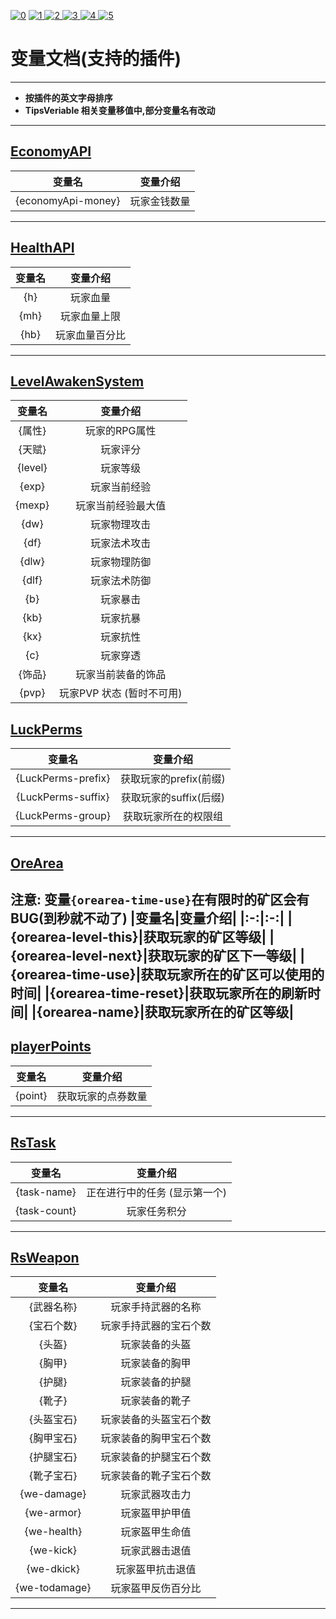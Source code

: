[![0](https://img.shields.io/badge/%3C%3D-%E8%BF%94%E5%9B%9E-a?style=plastic&color=yellow)](.././README.md)
[![1](https://img.shields.io/badge/doc-%E9%85%8D%E7%BD%AE%E6%96%87%E4%BB%B6%E8%AF%B4%E6%98%8E-a?style=plastic&color=blue)
](./config-info.md)
[![2](https://img.shields.io/badge/%E5%8F%98%E9%87%8F-%E6%96%87%E5%AD%97%E7%9B%B8%E5%85%B3-a?style=plastic&color=blue)
](./text-variables.md)
[![3](https://img.shields.io/badge/%E5%8F%98%E9%87%8F-%E7%8E%A9%E5%AE%B6%E7%9B%B8%E5%85%B3-a?style=plastic&color=blue)
](./player-variables.md)
[![4](https://img.shields.io/badge/%E5%8F%98%E9%87%8F-%E6%9C%8D%E5%8A%A1%E5%99%A8%E7%9B%B8%E5%85%B3-a?style=plastic&color=blue)
](./server-variables.md)
[![5](https://img.shields.io/badge/%E5%8F%98%E9%87%8F-%E6%94%AF%E6%8C%81%E7%9A%84%E6%8F%92%E4%BB%B6-a?style=plastic)
](./SupportPluginsVariables.md)
# **变量文档(支持的插件)**
---
- **按插件的英文字母排序**  
- **TipsVeriable 相关变量移值中,部分变量名有改动**
---
## **[EconomyAPI](https://github.com/Nukkit-coders/EconomyAPI)**
|变量名|变量介绍|
|:-:|:-:|
|{economyApi-money}|玩家金钱数量|
---
## **[HealthAPI](https://github.com/SmallasWater/HealthAPI)**
|变量名|变量介绍|
|:-:|:-:|
|{h}|玩家血量|
|{mh}|玩家血量上限|
|{hb}|玩家血量百分比|
---
## **[LevelAwakenSystem](https://github.com/SmallasWater/LevelAwakenSystem)**
|变量名|变量介绍|
|:-:|:-:|
|{属性}|玩家的RPG属性|
|{天赋}|玩家评分|
|{level}|玩家等级|
|{exp}|玩家当前经验|
|{mexp}|玩家当前经验最大值|
|{dw}|玩家物理攻击|
|{df}|玩家法术攻击|
|{dlw}|玩家物理防御|
|{dlf}|玩家法术防御|
|{b}|玩家暴击|
|{kb}|玩家抗暴|
|{kx}|玩家抗性|
|{c}|玩家穿透|
|{饰品}|玩家当前装备的饰品|
|{pvp}|玩家PVP 状态 (暂时不可用)|
## **[LuckPerms](https://luckperms.net/)**
|变量名|变量介绍|
|:-:|:-:|
|{LuckPerms-prefix}|获取玩家的prefix(前缀)|
|{LuckPerms-suffix}|获取玩家的suffix(后缀)|
|{LuckPerms-group}|获取玩家所在的权限组|
---
## **[OreArea](https://github.com/SmallasWater/OreArea)**
**注意: 变量`{orearea-time-use}`在有限时的矿区会有BUG(到秒就不动了)**
|变量名|变量介绍|
|:-:|:-:|
|{orearea-level-this}|获取玩家的矿区等级|
|{orearea-level-next}|获取玩家的矿区下一等级|
|{orearea-time-use}|获取玩家所在的矿区可以使用的时间|
|{orearea-time-reset}|获取玩家所在的刷新时间|
|{orearea-name}|获取玩家所在的矿区等级|
---
## **[playerPoints](https://github.com/SmallasWater/PlayerPoints)**
|变量名|变量介绍|
|:-:|:-:|
|{point}|获取玩家的点券数量|
---
## **[RsTask](https://github.com/MemoriesOfTime/RSTask)**
|变量名|变量介绍|
|:-:|:-:|
|{task-name}|正在进行中的任务 (显示第一个)|
|{task-count}|玩家任务积分|
---
## **[RsWeapon](https://github.com/SmallasWater/RsWeapon)**
|变量名|变量介绍|
|:-:|:-:|
|{武器名称}|玩家手持武器的名称|
|{宝石个数}|玩家手持武器的宝石个数|
|{头盔}|玩家装备的头盔|
|{胸甲}|玩家装备的胸甲|
|{护腿}|玩家装备的护腿|
|{靴子}|玩家装备的靴子|
|{头盔宝石}|玩家装备的头盔宝石个数|
|{胸甲宝石}|玩家装备的胸甲宝石个数|
|{护腿宝石}|玩家装备的护腿宝石个数|
|{靴子宝石}|玩家装备的靴子宝石个数|
|{we-damage}|玩家武器攻击力|
|{we-armor}|玩家盔甲护甲值|
|{we-health}|玩家盔甲生命值|
|{we-kick}|玩家武器击退值|
|{we-dkick}|玩家盔甲抗击退值|
|{we-todamage}|玩家盔甲反伤百分比|
---